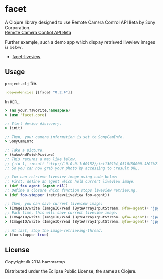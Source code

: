 # facet

A Clojure library designed to use Remote Camera Control API Beta by Sony Corporation.  
[Remote Camera Control API Beta](https://developer.sony.com/develop/cameras/)

Further example, such a demo app which display retrieved liveview images is below:
* [facet-liveview](https://github.com/hammartap/facet-liveview)


## Usage
`project.clj` file.
```clojure
:dependencies [[facet "0.2.0"]]
```

In `REPL`, 
```clojure
> (ns your.favorite.namespace)
> (use 'facet.core)

;; Start device discovery.
> (init)

;; Then, your camera information is set to SonyCamInfo.
> SonyCamInfo

;; Take a picture.
> (takeAndFetchPicture)
;; This returns a map like below.
;; {:id 1, :result "http://10.0.0.1:60152/pict130104_0510450000.JPG?%211234%21http%2dget%3a%2a%3aimage%2fjpeg%3a%2a%21%21%21%21%21"}
;; So you can now grab your photo by accessing to :result URL.

;; You can retrieve liveview image using code below:
;; First, define an agent which hold current liveview image.
> (def foo-agent (agent nil))
;; Define a closure which function stops liveview retrieving.
> (def foo-stopper (retrieveLiveView foo-agent))

;; Then, you can save current liveview image:
> (ImageIO/write (ImageIO/read (ByteArrayInputStream. @foo-agent)) "jpg" (File. "foo.jpg"))
;; Each time, this will save current liveview image.
> (ImageIO/write (ImageIO/read (ByteArrayInputStream. @foo-agent)) "jpg" (File. "foo.jpg"))
> (ImageIO/write (ImageIO/read (ByteArrayInputStream. @foo-agent)) "jpg" (File. "foo.jpg"))

;; At last, stop the image-retrieving-thread.
> (foo-stopper true)
```


## License

Copyright © 2014 hammartap

Distributed under the Eclipse Public License, the same as Clojure.
